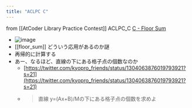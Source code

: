 ```yaml
---
title: "ACLPC C"
---
```


from [[AtCoder Library Practice Contest]]
ACLPC_C
[C - Floor Sum](https://atcoder.jp/contests/practice2/tasks/practice2_c)
- ![image](https://gyazo.com/93cb826c504be76e1238ebb8f1dd9e6a/thumb/1000)
- [[floor_sum]] どういう応用があるのか謎
- 再帰的に計算する
- あー、なるほど、直線の下にある格子点の個数なのか
    - [https://twitter.com/kyopro_friends/status/1304063876019793921?s=21](https://twitter.com/kyopro_friends/status/1304063876019793921?s=21)
    - > 直線 y=(Ax+B)/Mの下にある格子点の個数を求めよ
